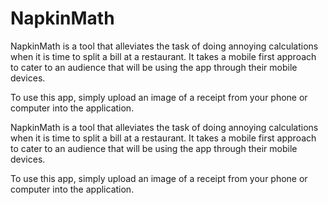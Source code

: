 # NapkinMath

NapkinMath is a tool that alleviates the task of doing annoying calculations when it is time to split a bill at a restaurant.
It takes a mobile first approach to cater to an audience that will be using the app through their mobile devices.

To use this app, simply upload an image of a receipt from your phone or computer into the application.



NapkinMath is a tool that alleviates the task of doing annoying calculations when it is time to split a bill at a restaurant.
It takes a mobile first approach to cater to an audience that will be using the app through their mobile devices.

To use this app, simply upload an image of a receipt from your phone or computer into the application.
